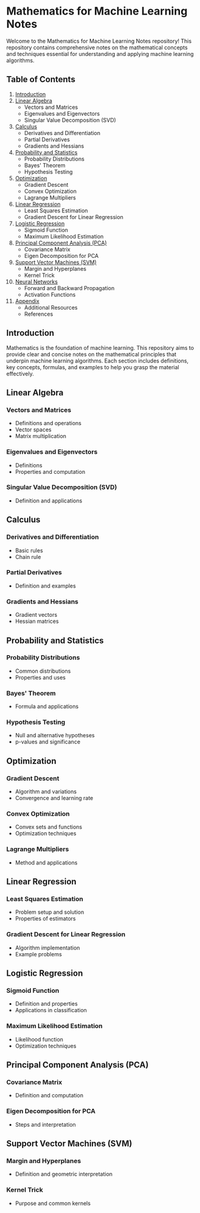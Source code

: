 

# Mathematics for Machine Learning Notes

Welcome to the Mathematics for Machine Learning Notes repository! This repository contains comprehensive notes on the mathematical concepts and techniques essential for understanding and applying machine learning algorithms. 

## Table of Contents

1. [Introduction](#introduction)
2. [Linear Algebra](#linear-algebra)
   - Vectors and Matrices
   - Eigenvalues and Eigenvectors
   - Singular Value Decomposition (SVD)
3. [Calculus](#calculus)
   - Derivatives and Differentiation
   - Partial Derivatives
   - Gradients and Hessians
4. [Probability and Statistics](#probability-and-statistics)
   - Probability Distributions
   - Bayes' Theorem
   - Hypothesis Testing
5. [Optimization](#optimization)
   - Gradient Descent
   - Convex Optimization
   - Lagrange Multipliers
6. [Linear Regression](#linear-regression)
   - Least Squares Estimation
   - Gradient Descent for Linear Regression
7. [Logistic Regression](#logistic-regression)
   - Sigmoid Function
   - Maximum Likelihood Estimation
8. [Principal Component Analysis (PCA)](#principal-component-analysis-pca)
   - Covariance Matrix
   - Eigen Decomposition for PCA
9. [Support Vector Machines (SVM)](#support-vector-machines-svm)
   - Margin and Hyperplanes
   - Kernel Trick
10. [Neural Networks](#neural-networks)
    - Forward and Backward Propagation
    - Activation Functions
11. [Appendix](#appendix)
    - Additional Resources
    - References

## Introduction

Mathematics is the foundation of machine learning. This repository aims to provide clear and concise notes on the mathematical principles that underpin machine learning algorithms. Each section includes definitions, key concepts, formulas, and examples to help you grasp the material effectively.

## Linear Algebra

### Vectors and Matrices
- Definitions and operations
- Vector spaces
- Matrix multiplication

### Eigenvalues and Eigenvectors
- Definitions
- Properties and computation

### Singular Value Decomposition (SVD)
- Definition and applications

## Calculus

### Derivatives and Differentiation
- Basic rules
- Chain rule

### Partial Derivatives
- Definition and examples

### Gradients and Hessians
- Gradient vectors
- Hessian matrices

## Probability and Statistics

### Probability Distributions
- Common distributions
- Properties and uses

### Bayes' Theorem
- Formula and applications

### Hypothesis Testing
- Null and alternative hypotheses
- p-values and significance

## Optimization

### Gradient Descent
- Algorithm and variations
- Convergence and learning rate

### Convex Optimization
- Convex sets and functions
- Optimization techniques

### Lagrange Multipliers
- Method and applications

## Linear Regression

### Least Squares Estimation
- Problem setup and solution
- Properties of estimators

### Gradient Descent for Linear Regression
- Algorithm implementation
- Example problems

## Logistic Regression

### Sigmoid Function
- Definition and properties
- Applications in classification

### Maximum Likelihood Estimation
- Likelihood function
- Optimization techniques

## Principal Component Analysis (PCA)

### Covariance Matrix
- Definition and computation

### Eigen Decomposition for PCA
- Steps and interpretation

## Support Vector Machines (SVM)

### Margin and Hyperplanes
- Definition and geometric interpretation

### Kernel Trick
- Purpose and common kernels

